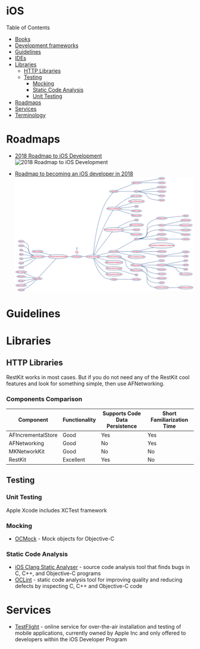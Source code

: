 # iOS

Table of Contents
- [Books](#books)
- [Development frameworks](#development-frameworks)
- [Guidelines](#guidelines)
- [IDEs](#ides)
- [Libraries](#libraries)
  - [HTTP Libraries](#http-libraries)
  - [Testing](#testing)
    - [Mocking](#mocking)
    - [Static Code Analysis](#static-code-analysis)
    - [Unit Testing](#unit-testing)
- [Roadmaps](#roadmaps)
- [Services](#services)
- [Terminology](#terminology)

# Roadmaps
- [2018 Roadmap to iOS Development](https://www.reddit.com/r/iOSProgramming/comments/82w6qa/2018_roadmap_to_ios_development/)
![2018 Roadmap to iOS Development](https://preview.redd.it/ix44k24k9ik01.png?width=640&crop=smart&auto=webp&s=a69d1a299ab430acdcdf89d1be891f239ddb46c2)

- [Roadmap to becoming an iOS developer in 2018](https://github.com/BohdanOrlov/iOS-Developer-Roadmap)
![Roadmap to becoming an iOS developer in 2018](https://github.com/BohdanOrlov/iOS-Developer-Roadmap/blob/master/RoadmapProject/Script/Generated/ESSENTIALROADMAP.png)

# Guidelines

# Libraries

## HTTP Libraries
RestKit works in most cases. But if you do not need any of the RestKit cool features and look for something simple, then use AFNetworking.

### Components Comparison
Component |	Functionality | Supports Code Data Persistence | Short Familiarization Time
---|---|---|---
AFIncrementalStore  | Good | Yes | Yes
AFNetworking        | Good | No  | Yes
MKNetworkKit        | Good | No  | No
RestKit             | Excellent | Yes | No

## Testing

### Unit Testing
Apple Xcode includes XCTest framework

### Mocking
- [OCMock](http://ocmock.org/) - Mock objects for Objective-C

### Static Code Analysis
 - [iOS Clang Static Analyser](http://clang-analyzer.llvm.org/) - source code analysis tool that finds bugs in C, C++, and Objective-C programs
 - [OCLint](http://oclint.org/) -  static code analysis tool for improving quality and reducing defects by inspecting C, C++ and Objective-C code

# Services
- [TestFlight](https://developer.apple.com/testflight/) - online service for over-the-air installation and testing of mobile applications, currently owned by Apple Inc and only offered to developers within the iOS Developer Program
